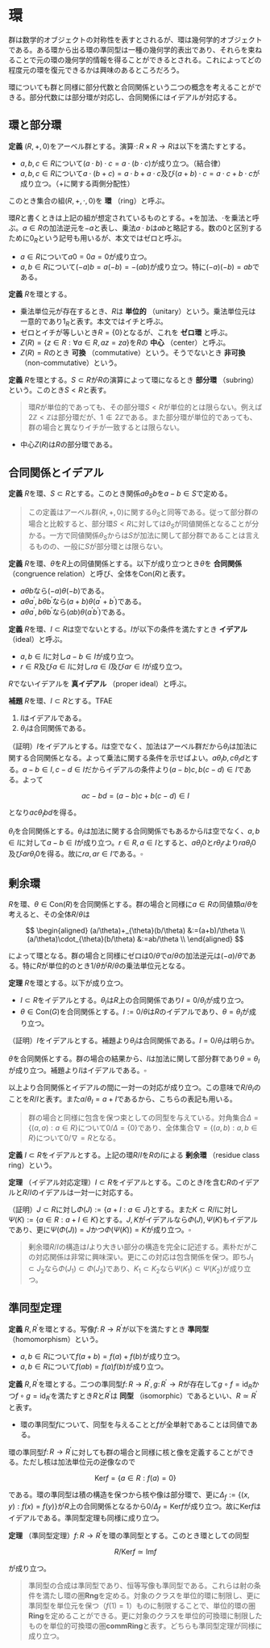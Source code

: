 
# 環

群は数学的オブジェクトの対称性を表すとされるが、環は幾何学的オブジェクトである。ある環から出る環の準同型は一種の幾何学的表出であり、それらを束ねることで元の環の幾何学的情報を得ることができるとされる。これによってどの程度元の環を復元できるかは興味のあるところだろう。

環についても群と同様に部分代数と合同関係という二つの概念を考えることができる。部分代数には部分環が対応し、合同関係にはイデアルが対応する。




## 環と部分環

__定義__ $(R, +, 0)$をアーベル群とする。演算$\cdot\colon R\times R\rightarrow R$は以下を満たすとする。

- $a, b, c\in R$について$(a\cdot b)\cdot c=a\cdot(b\cdot c)$が成り立つ。（結合律）
- $a, b, c\in R$について$a\cdot(b+c)=a\cdot b+a\cdot c$及び$(a+b)\cdot c=a\cdot c+b\cdot c$が成り立つ。（$+$に関する両側分配性）

このとき集合の組$(R, +, \cdot, 0)$を **環** （ring）と呼ぶ。

環$R$と書くときは上記の組が想定されているものとする。$+$を加法、$\cdot$を乗法と呼ぶ。$a\in R$の加法逆元を$-a$と表し、乗法$a\cdot b$は$ab$と略記する。数の$0$と区別するために$0_{R}$という記号も用いるが、本文ではゼロと呼ぶ。

- $a\in R$について$a0=0a=0$が成り立つ。
- $a, b\in R$について$(-a)b=a(-b)=-(ab)$が成り立つ。特に$(-a)(-b)=ab$である。

__定義__ $R$を環とする。

- 乗法単位元が存在するとき、$R$は **単位的** （unitary）という。乗法単位元は一意的であり$1_{R}$と表す。本文ではイチと呼ぶ。
- ゼロとイチが等しいとき$R=\lbrace 0 \rbrace$となるが、これを **ゼロ環** と呼ぶ。
- $Z(R)=\lbrace z\in R : \forall a\in R, az=za \rbrace$を$R$の **中心** （center）と呼ぶ。
- $Z(R)=R$のとき **可換** （commutative）という。そうでないとき **非可換** （non-commutative）という。

__定義__ $R$を環とする。$S\subset R$が$R$の演算によって環になるとき **部分環** （subring）という。このとき$S\lt R$と表す。

> 環$R$が単位的であっても、その部分環$S\lt R$が単位的とは限らない。例えば$2\mathbb{Z}\lt\mathbb{Z}$は部分環だが、$1\notin 2\mathbb{Z}$である。また部分環が単位的であっても、群の場合と異なりイチが一致するとは限らない。

- 中心$Z(R)$は$R$の部分環である。




## 合同関係とイデアル

__定義__ $R$を環、$S\subset R$とする。このとき関係$a\theta_{S}b$を$a-b\in S$で定める。

> この定義はアーベル群$(R, +, 0)$に関する$\theta_{S}$と同等である。従って部分群の場合と比較すると、部分環$S\lt R$に対しては$\theta_{S}$が同値関係となることが分かる。一方で同値関係$\theta_{S}$からは$S$が加法に関して部分群であることは言えるものの、一般に$S$が部分環とは限らない。

__定義__ $R$を環、$\theta$を$R$上の同値関係とする。以下が成り立つとき$\theta$を **合同関係** （congruence relation）と呼び、全体を$\mathrm{Con}(R)$と表す。

- $a\theta b$なら$(-a)\theta(-b)$である。
- $a\theta a^{\prime}, b\theta b^{\prime}$なら$(a+b)\theta(a^{\prime}+b^{\prime})$である。
- $a\theta a^{\prime}, b\theta b^{\prime}$なら$(ab)\theta(a^{\prime}b^{\prime})$である。

__定義__ $R$を環、$I\subset R$は空でないとする。$I$が以下の条件を満たすとき **イデアル** （ideal）と呼ぶ。

- $a, b\in I$に対し$a-b\in I$が成り立つ。
- $r\in R$及び$a\in I$に対し$ra\in I$及び$ar\in I$が成り立つ。

$R$でないイデアルを **真イデアル** （proper ideal）と呼ぶ。

__補題__ $R$を環、$I\subset R$とする。TFAE

1. $I$はイデアルである。
1. $\theta_{I}$は合同関係である。

（証明）$I$をイデアルとする。$I$は空でなく、加法はアーベル群だから$\theta_{I}$は加法に関する合同関係となる。よって乗法に関する条件を示せばよい。$a\theta_{I}b, c\theta_{I}d$とする。$a-b\in I, c-d\in I$だからイデアルの条件より$(a-b)c, b(c-d)\in I$である。よって

$$
ac-bd=(a-b)c+b(c-d)\in I
$$

となり$ac\theta_{I}bd$を得る。

$\theta_{I}$を合同関係とする。$\theta_{I}$は加法に関する合同関係でもあるから$I$は空でなく、$a, b\in I$に対して$a-b\in I$が成り立つ。$r\in R, a\in I$とすると、$a\theta_{I}0$と$r\theta_{I}r$より$ra\theta_{I}0$及び$ar\theta_{I}0$を得る。故に$ra, ar\in I$である。$\square$




## 剰余環

$R$を環、$\theta\in\mathrm{Con}(R)$を合同関係とする。群の場合と同様に$a\in R$の同値類$a/\theta$を考えると、その全体$R/\theta$は

$$
\begin{aligned}
(a/\theta)+_{\theta}(b/\theta) &:=(a+b)/\theta \\
(a/\theta)\cdot_{\theta}(b/\theta) &:=ab/\theta \\
\end{aligned}
$$

によって環となる。群の場合と同様にゼロは$0/\theta$で$a/\theta$の加法逆元は$(-a)/\theta$である。特に$R$が単位的のとき$1/\theta$が$R/\theta$の乗法単位元となる。

__定理__ $R$を環とする。以下が成り立つ。

- $I\subset R$をイデアルとする。$\theta_{I}$は$R$上の合同関係であり$I=0/\theta_{I}$が成り立つ。
- $\theta\in\mathrm{Con}(G)$を合同関係とする。$I:=0/\theta$は$R$のイデアルであり、$\theta=\theta_{I}$が成り立つ。

（証明）$I$をイデアルとする。補題より$\theta_{I}$は合同関係である。$I=0/\theta_{I}$は明らか。

$\theta$を合同関係とする。群の場合の結果から、$I$は加法に関して部分群であり$\theta=\theta_{I}$が成り立つ。補題より$I$はイデアルである。$\square$

以上より合同関係とイデアルの間に一対一の対応が成り立つ。この意味で$R/\theta_{I}$のことを$R/I$と表す。また$a/\theta_{I}=a+I$であるから、こちらの表記も用いる。

> 群の場合と同様に包含を保つ束としての同型を与えている。対角集合$\Delta=\lbrace (a, a) : a\in R \rbrace$について$0/\Delta=\lbrace 0 \rbrace$であり、全体集合$\nabla=\lbrace (a, b) : a, b\in R \rbrace$について$0/\nabla=R$となる。

__定義__ $I\subset R$をイデアルとする。上記の環$R/I$を$R$の$I$による **剰余環** （residue class ring）という。

__定理__ （イデアル対応定理）$I\subset R$をイデアルとする。このとき$I$を含む$R$のイデアルと$R/I$のイデアルは一対一に対応する。

（証明）$J\subset R$に対し$\Phi(J):=\lbrace a+I : a\in J \rbrace$とする。また$K\subset R/I$に対し$\Psi(K):=\lbrace a\in R : a+I\in K \rbrace$とする。$J, K$がイデアルなら$\Phi(J), \Psi(K)$もイデアルであり、更に$\Psi(\Phi(J))=J$かつ$\Phi(\Psi(K))=K$が成り立つ。$\square$

> 剰余環$R/I$の構造は$I$より大きい部分の構造を完全に記述する。素朴だがこの対応関係は非常に興味深い。更にこの対応は包含関係を保つ。即ち$J_{1}\subset J_{2}$なら$\Phi(J_{1})\subset\Phi(J_{2})$であり、$K_{1}\subset K_{2}$なら$\Psi(K_{1})\subset\Psi(K_{2})$が成り立つ。




## 準同型定理

__定義__ $R, R^{\prime}$を環とする。写像$f\colon R\rightarrow R^{\prime}$が以下を満たすとき **準同型** （homomorphism）という。

- $a, b\in R$について$f(a+b)=f(a)+f(b)$が成り立つ。
- $a, b\in R$について$f(ab)=f(a)f(b)$が成り立つ。

__定義__ $R, R^{\prime}$を環とする。二つの準同型$f\colon R\rightarrow R^{\prime}, g\colon R^{\prime}\rightarrow R$が存在して$g\circ f=\mathrm{id}_{R}$かつ$f\circ g=\mathrm{id}_{R^{\prime}}$を満たすとき$R$と$R^{\prime}$は **同型** （isomorphic）であるといい、$R\simeq R^{\prime}$と表す。

- 環の準同型$f$について、同型を与えることと$f$が全単射であることは同値である。

環の準同型$f\colon R\rightarrow R^{\prime}$に対しても群の場合と同様に核と像を定義することができる。ただし核は加法単位元の逆像なので

$$
\mathrm{Ker}f=\lbrace a\in R : f(a)=0 \rbrace
$$

である。環の準同型は積の構造を保つから核や像は部分環で、更に$\Delta_{f}:=\lbrace (x, y) : f(x)=f(y) \rbrace$が$R$上の合同関係となるから$0/\Delta_{f}=\mathrm{Ker}f$が成り立つ。故に$\mathrm{Ker}f$はイデアルである。準同型定理も同様に成り立つ。

__定理__ （準同型定理）$f\colon R\rightarrow R^{\prime}$を環の準同型とする。このとき環としての同型

$$
R/\mathrm{Ker}f\simeq\mathrm{Im}f
$$

が成り立つ。

> 準同型の合成は準同型であり、恒等写像も準同型である。これらは射の条件を満たし環の圏$\mathbf{Rng}$を定める。対象のクラスを単位的環に制限し、更に準同型を単位元を保つ（$f(1)=1$）ものに制限することで、単位的環の圏$\mathbf{Ring}$を定めることができる。更に対象のクラスを単位的可換環に制限したものを単位的可換環の圏$\mathbf{commRing}$と表す。どちらも準同型定理が同様に成り立つ。